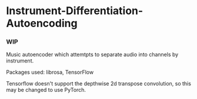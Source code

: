# Instrument-Differentiation-Autoencoding
### WIP
Music autoencoder which attemtpts to separate audio into channels by instrument.

Packages used: librosa, TensorFlow

Tensorflow doesn't support the depthwise 2d transpose convolution, so this may be changed to use PyTorch.
